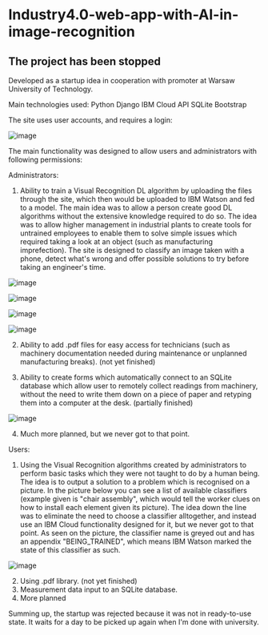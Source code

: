 # Industry4.0-web-app-with-AI-in-image-recognition
## The project has been stopped

Developed as a startup idea in cooperation with promoter at Warsaw University of Technology.

Main technologies used:
Python Django
IBM Cloud API
SQLite
Bootstrap

The site uses user accounts, and requires a login:

![image](https://user-images.githubusercontent.com/55858107/120470273-a3cae200-c3a3-11eb-9d2b-5d22343e60ca.png)

The main functionality was designed to allow users and administrators with following permissions:

Administrators:

1) Ability to train a Visual Recognition DL algorithm by uploading the files through the site, which then would be uploaded to IBM Watson and fed to a model. The main idea was to allow a person create good DL algorithms without the extensive knowledge required to do so. The idea was to allow higher management in industrial plants to create tools for untrained employees to enable them to solve simple issues which required taking a look at an object (such as manufacturing imprefection). The site is designed to classify an image taken with a phone, detect what's wrong and offer possible solutions to try before taking an engineer's time.

![image](https://user-images.githubusercontent.com/55858107/120470901-6024a800-c3a4-11eb-8de8-43bdc87dd252.png)

![image](https://user-images.githubusercontent.com/55858107/120469812-23a47c80-c3a3-11eb-8701-f1404dd2a98d.png)

![image](https://user-images.githubusercontent.com/55858107/120469962-4a62b300-c3a3-11eb-89e6-1c199a8e095d.png)

![image](https://user-images.githubusercontent.com/55858107/120470699-2489de00-c3a4-11eb-87b3-4e223d5fed08.png)

2) Ability to add .pdf files for easy access for technicians (such as machinery documentation needed during maintenance or unplanned manufacturing breaks). (not yet finished)

3) Ability to create forms which automatically connect to an SQLite database which allow user to remotely collect readings from machinery, without the need to write them down on a piece of paper and retyping them into a computer at the desk. (partially finished)

![image](https://user-images.githubusercontent.com/55858107/120469714-02dc2700-c3a3-11eb-91cc-a04d7e78c903.png)

4) Much more planned, but we never got to that point.

Users:

1) Using the Visual Recognition algorithms created by administrators to perform basic tasks which they were not taught to do by a human being. The idea is to output a solution to a problem which is recognised on a picture. In the picture below you can see a list of available classifiers (example given is "chair assembly", which would tell the worker clues on how to install each element given its picture). The idea down the line was to eliminate the need to choose a classifier alltogether, and instead use an IBM Cloud functionality designed for it, but we never got to that point. As seen on the picture, the classifier name is greyed out and has an appendix "BEING_TRAINED", which means IBM Watson marked the state of this classifier as such.

![image](https://user-images.githubusercontent.com/55858107/120470406-c52bce00-c3a3-11eb-8a9c-67add2ef1c56.png)

2) Using .pdf library. (not yet finished)
3) Measurement data input to an SQLite database.
4) More planned

Summing up, the startup was rejected because it was not in ready-to-use state. It waits for a day to be picked up again when I'm done with university.
